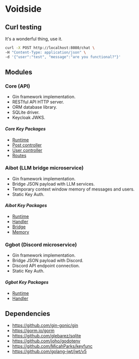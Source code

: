 # Voidside

## Curl testing

It's a wonderful thing, use it.

```bash
curl -X POST http://localhost:8080/chat \
-H "Content-Type: application/json" \
-d '{"user":"test", "message":"are you functional?"}'
```

## Modules

### Core (API)

- Gin framework implementation.
- RESTful API HTTP server.
- ORM database library.
- SQLite driver.
- Keycloak JWKS.

#### *Core Key Packages*

- [Runtime](core/main.go)
- [Post controller](core/controllers/postController.go)
- [User controller](core/controllers/userController.go)
- [Routes](core/routes/router.go)

### Aibot (LLM bridge microservice)

- Gin framework implementation.
- Bridge JSON payload with LLM services.
- Temporary context window memory of messages and users.
- Static Key Auth.

#### *Aibot Key Packages*

- [Runtime](aibot/main.go)
- [Handler](aibot/handlers/chat.go)
- [Bridge](aibot/llm/client.go)
- [Memory](aibot/internal/store.go)

### Ggbot (Discord microservice)

- Gin framework implementation.
- Bridge JSON payload with Discord.
- Discord API endpoint connection.
- Static Key Auth.

#### *Ggbot Key Packages*

- [Runtime](ggbot/main.go)
- [Handler](ggbot/handlers/chat.go)

## Dependencies

- <https://github.com/gin-gonic/gin>
- <https://gorm.io/gorm>
- <https://github.com/glebarez/sqlite>
- <https://github.com/joho/godotenv>
- <https://github.com/MicahParks/keyfunc>
- <https://github.com/golang-jwt/jwt/v5>
